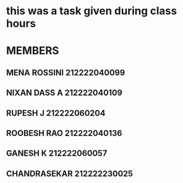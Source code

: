 # this was a task given during class hours
# MEMBERS
## MENA ROSSINI 212222040099
## NIXAN DASS A 212222040109
## RUPESH J     212222060204
## ROOBESH RAO 212222040136
## GANESH K     212222060057
## CHANDRASEKAR 212222230025
